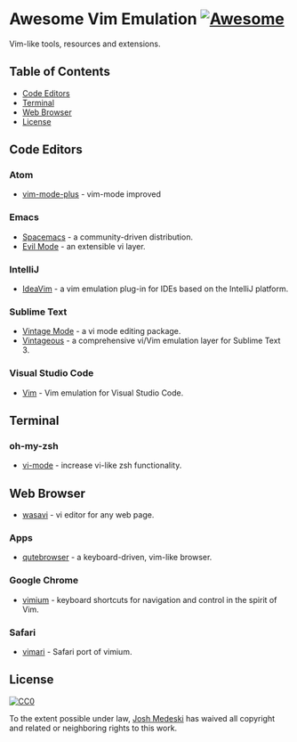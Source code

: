 # Awesome Vim Emulation [![Awesome](https://cdn.rawgit.com/sindresorhus/awesome/d7305f38d29fed78fa85652e3a63e154dd8e8829/media/badge.svg)](https://github.com/sindresorhus/awesome)

Vim-like tools, resources and extensions.

## Table of Contents

- [Code Editors](#code-editors)
- [Terminal](#terminal)
- [Web Browser](#web-browser)
- [License](#license)

## Code Editors

### Atom
- [vim-mode-plus](https://github.com/t9md/atom-vim-mode-plus) - vim-mode improved

### Emacs
- [Spacemacs](http://spacemacs.org/) - a community-driven distribution.
- [Evil Mode](https://github.com/emacs-evil/evil) - an extensible vi layer.

### IntelliJ
- [IdeaVim](https://plugins.jetbrains.com/plugin/164-ideavim) - a vim emulation plug-in for IDEs based on the IntelliJ platform.

### Sublime Text
- [Vintage Mode](https://www.sublimetext.com/docs/2/vintage.html) - a vi mode editing package.
- [Vintageous](https://github.com/guillermooo/Vintageous) - a comprehensive vi/Vim emulation layer for Sublime Text 3.

### Visual Studio Code
- [Vim](https://marketplace.visualstudio.com/items?itemName=vscodevim.vim) - Vim emulation for Visual Studio Code.

## Terminal

### oh-my-zsh
- [vi-mode](https://github.com/robbyrussell/oh-my-zsh/tree/master/plugins/vi-mode) - increase vi-like zsh functionality.

## Web Browser

- [wasavi](http://appsweets.net/wasavi/) - vi editor for any web page.

### Apps
- [qutebrowser](https://www.qutebrowser.org/) - a keyboard-driven, vim-like browser.


### Google Chrome
- [vimium](https://chrome.google.com/webstore/detail/vimium/dbepggeogbaibhgnhhndojpepiihcmeb?hl=en) - keyboard shortcuts for navigation and control in the spirit of Vim.

### Safari
- [vimari](https://github.com/guyht/vimari) - Safari port of vimium.

## License

[![CC0](http://mirrors.creativecommons.org/presskit/buttons/88x31/svg/cc-zero.svg)](https://creativecommons.org/publicdomain/zero/1.0/)

To the extent possible under law, [Josh Medeski](http://joshmedeski.com/) has waived all copyright and related or neighboring rights to this work.
